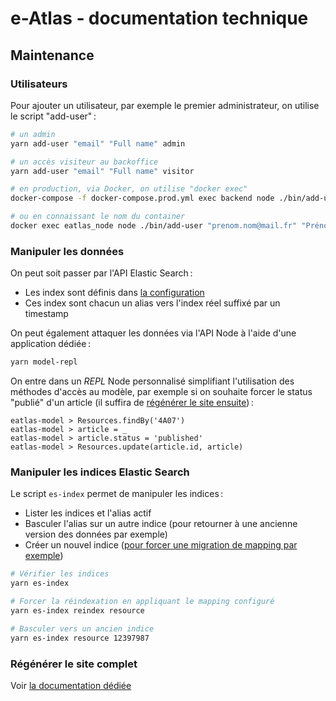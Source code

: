 # e-Atlas ‑ documentation technique

## Maintenance

### Utilisateurs

Pour ajouter un utilisateur, par exemple le premier administrateur, on utilise le script "add-user" :

```sh
# un admin
yarn add-user "email" "Full name" admin

# un accès visiteur au backoffice
yarn add-user "email" "Full name" visitor

# en production, via Docker, on utilise "docker exec"
docker-compose -f docker-compose.prod.yml exec backend node ./bin/add-user "prenom.nom@mail.fr" "Prénom NOM" admin

# ou en connaissant le nom du container
docker exec eatlas_node node ./bin/add-user "prenom.nom@mail.fr" "Prénom NOM" admin
```

### Manipuler les données

On peut soit passer par l'API Elastic Search :

- Les index sont définis dans [la configuration](./Configuration.md)
- Ces index sont chacun un alias vers l'index réel suffixé par un timestamp

On peut également attaquer les données via l'API Node à l'aide d'une application dédiée :

```sh
yarn model-repl
```

On entre dans un _REPL_ Node personnalisé simplifiant l'utilisation des méthodes d'accès au modèle, par exemple si on souhaite forcer le status "publié" d'un article (il suffira de [régénérer le site ensuite](./Rebuild.md)) :

```
eatlas-model > Resources.findBy('4A07')
eatlas-model > article = _
eatlas-model > article.status = 'published'
eatlas-model > Resources.update(article.id, article)
```

### Manipuler les indices Elastic Search

Le script `es-index` permet de manipuler les indices :

- Lister les indices et l'alias actif
- Basculer l'alias sur un autre indice (pour retourner à une ancienne version des données par exemple)
- Créer un nouvel indice ([pour forcer une migration de mapping par exemple](./Architecture.md#mapping-alias-et-migration-automatique))

```sh
# Vérifier les indices
yarn es-index

# Forcer la réindexation en appliquant le mapping configuré
yarn es-index reindex resource

# Basculer vers un ancien indice
yarn es-index resource 12397987
```

### Régénérer le site complet

Voir [la documentation dédiée](./Rebuild.md#régénération-manuelle)
